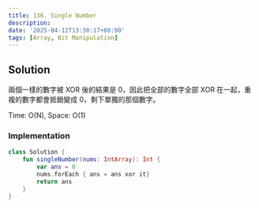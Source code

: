 ```yaml
---
title: 136. Single Number
description:
date: '2025-04-12T13:30:17+08:00'
tags: [Array, Bit Manipulation]
---
```


## Solution

兩個一樣的數字被 XOR 後的結果是 0，因此把全部的數字全部 XOR 在一起，重複的數字都會抵銷變成 0，剩下單獨的那個數字。

Time: O(N), Space: O(1)

### Implementation

```kotlin
class Solution {
    fun singleNumber(nums: IntArray): Int {
        var ans = 0
        nums.forEach { ans = ans xor it}
        return ans
    }
}
```
